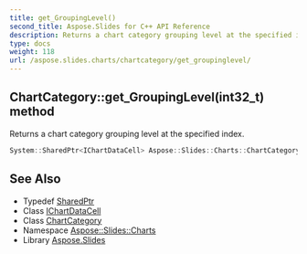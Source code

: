 ```yaml
---
title: get_GroupingLevel()
second_title: Aspose.Slides for C++ API Reference
description: Returns a chart category grouping level at the specified index.
type: docs
weight: 118
url: /aspose.slides.charts/chartcategory/get_groupinglevel/
---
```

## ChartCategory::get_GroupingLevel(int32_t) method


Returns a chart category grouping level at the specified index.

```cpp
System::SharedPtr<IChartDataCell> Aspose::Slides::Charts::ChartCategory::get_GroupingLevel(int32_t level) override
```

## See Also

* Typedef [SharedPtr](../../../system/sharedptr/)
* Class [IChartDataCell](../../ichartdatacell/)
* Class [ChartCategory](../)
* Namespace [Aspose::Slides::Charts](../../)
* Library [Aspose.Slides](../../../)